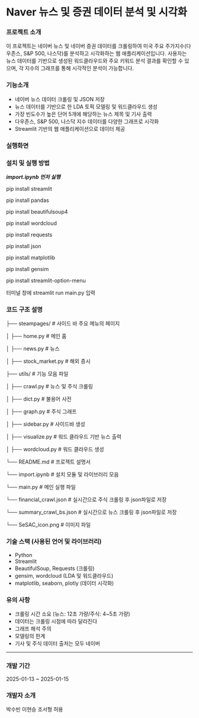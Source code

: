 # Naver 뉴스 및 증권 데이터 분석 및 시각화

### 프로젝트 소개

이 프로젝트는 네이버 뉴스 및 네이버 증권 데이터를 크롤링하여 미국 주요 주가지수(다우존스, S&P 500, 나스닥)를 분석하고 시각화하는 웹 애플리케이션입니다.
사용자는 뉴스 데이터를 기반으로 생성된 워드클라우드와 주요 키워드 분석 결과를 확인할 수 있으며, 각 지수의 그래프를 통해 시각적인 분석이 가능합니다.


### 기능소개

- 네이버 뉴스 데이터 크롤링 및 JSON 저장
- 뉴스 데이터를 기반으로 한 LDA 토픽 모델링 및 워드클라우드 생성
- 가장 빈도수가 높은 단어 5개에 해당하는 뉴스 제목 및 기사 출력
- 다우존스, S&P 500, 나스닥 지수 데이터를 다양한 그래프로 시각화
- Streamlit 기반의 웹 애플리케이션으로 데이터 제공

### 실행화면


### 설치 및 실행 방법
***import.ipynb 먼저 실행***

pip install streamlit

pip install pandas

pip install beautifulsoup4

pip install wordcloud

pip install requests

pip install json

pip install matplotlib

pip install gensim

pip install streamlit-option-menu

터미널 창에 streamlit run main.py 입력

### 코드 구조 설명

├── steampages/            # 사이드 바 주요 메뉴의 페이지

│   ├── home.py            # 메인 홈

│   ├── news.py            # 뉴스

│   ├── stock_market.py    # 해외 증시

├── utils/                 # 기능 모음 파일

│   ├── crawl.py           # 뉴스 및 주식 크롤링

│   ├── dict.py            # 불용어 사전

│   ├── graph.py           # 주식 그래프

│   ├── sidebar.py         # 사이드바 생성

│   ├── visualize.py       # 워드 클라우드 기반 뉴스 출력

│   ├── wordcloud.py       # 워드 클라우드 생성

└── README.md              # 프로젝트 설명서

└── import.ipynb           # 설치 모듈 및 라이브러리 모음

└── main.py                # 메인 실행 파일

└── financial_crawl.json   # 실시간으로 주식 크롤링 후 json파일로 저장

└── summary_crawl_bs.json  # 실시간으로 뉴스 크롤링 후 json파일로 저장

└── SeSAC_icon.png         # 이미지 파일

### 기술 스택 (사용된 언어 및 라이브러리)
- Python
- Streamlit
- BeautifulSoup, Requests (크롤링)
- gensim, wordcloud (LDA 및 워드클라우드)
- matplotlib, seaborn, plotly (데이터 시각화)


### 유의 사항

- 크롤링 시간 소요 (뉴스: 12초 가량/주식: 4~5초 가량)
- 데이터는 크롤링 시점에 따라 달라진다
- 그래프 해석 주의
- 모델링의 한계
- 기사 및 주식 데이터 출처는 모두 네이버

---
### 개발 기간

2025-01-13 ~ 2025-01-15


### 개발자 소개

박수빈 이현승 조서형 허용
